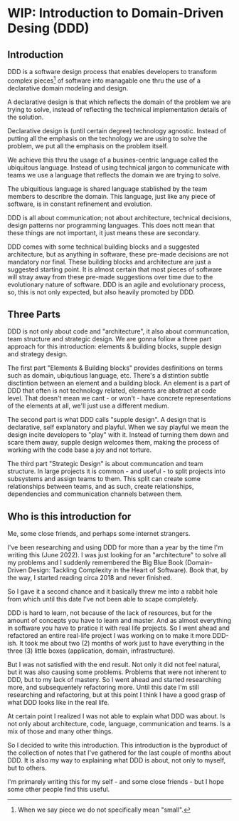 # WIP: Introduction to Domain-Driven Desing (DDD)

## Introduction

DDD is a software design process that enables developers to transform complex pieces[^1] of software into managable one thru the use of a declarative domain modeling and design.

A declarative design is that which reflects the domain of the problem we are trying to solve, instead of reflecting the technical implementation details of the solution.

Declarative design is (until certain degree) technology agnostic. Instead of putting all the emphasis on the technology we are using to solve the problem, we put all the emphasis on the problem itself.

We achieve this thru the usage of a busines-centric language called the ubiquitous language. Instead of using technical jargon to communicate with teams we use a language that reflects the domain we are trying to solve.

The ubiquitious language is shared language stablished by the team members to describre the domain. This language, just like any piece of software, is in constant refinement and evolution.

DDD is all about communication; not about architecture, technical decisions, design patterns nor programming languages. This does nott mean that these things are not important, it just means these are secondary.

DDD comes with some technical building blocks and a suggested architecture, but as anything in software, these pre-made decisions are not mandatory nor final. These building blocks and architecture are just a suggested starting point. It is almost certain that most pieces of software will stray away from these pre-made suggestions over time due to the evolutionary nature of software. DDD is an agile and evolutionary process, so, this is not only expected, but also heavily promoted by DDD.

## Three Parts

DDD is not only about code and "architecture", it also about communcation, team structure and strategic design. We are gonna follow a three part approach for this introduction: elements & building blocks, supple design and strategy design.

The first part "Elements & Building blocks" provides desfinitions on terms such as domain, ubiqutious language, etc. There's a distintion subtle disctintion between an element and a building block. An element is a part of DDD that often is not technology related, elements are abstract at code level. That doesn't mean we cant - or won't - have concrete representations of the elements at all, we'll just use a different medium.

The second part is what DDD calls "supple design". A design that is declarative, self explanatory and playful. When we say playful we mean the design incite developers to "play" with it. Instead of turning them down and scare them away, supple design welcomes them, making the process of working with the code base a joy and not torture.

The third part "Strategic Design" is about communcation and team structure. In large projects it is common - and useful - to split projects into subsystems and assign teams to them. This split can create some relationships between teams, and as such, create relationships, dependencies and communication channels between them.

## Who is this introduction for

Me, some close friends, and perhaps some internet strangers.

I've been researching and using DDD for more than a year by the time I'm writing this (June 2022). I was just looking for an "architecture" to solve all my problems and I suddenly remembered the Big Blue Book (Domain-Driven Design: Tackling Complexity in the Heart of Software). Book that, by the way, I started reading circa 2018 and never finished.

So I gave it a second chance and it basically threw me into a rabbit hole from which until this date I've not been able to scape completely.

DDD is hard to learn, not because of the lack of resources, but for the amount of concepts you have to learn and master. And as almost everything in software you have to pratice it with real life projects. So I went ahead and refactored an entire real-life project I was working on to make it more DDD-ish. It took me about two (2) months of work just to have everything in the three (3) little boxes (application, domain, infrastructure).

But I was not satisfied with the end result. Not only it did not feel natural, but it was also causing some problems. Problems that were not inherent to DDD, but to my lack of mastery. So I went ahead and started researching more, and subsequentely refactoring more. Until this date I'm still researching and refactoring, but at this point I think I have a good grasp of what DDD looks like in the real life.

At certain point I realized I was not able to explain what DDD was about. Is not only about architecture, code, language, communication and teams. Is a mix of those and many other things.

So I decided to write this introduction. This introduction is the byproduct of the collection of notes that I've gathered for the last couple of months about DDD. It is also my way to explaining what DDD is about, not only to myself, but to others.

I'm primarely writing this for my self - and some close friends - but I hope some other people find this useful.

[^1]: When we say piece we do not specifically mean "small".

